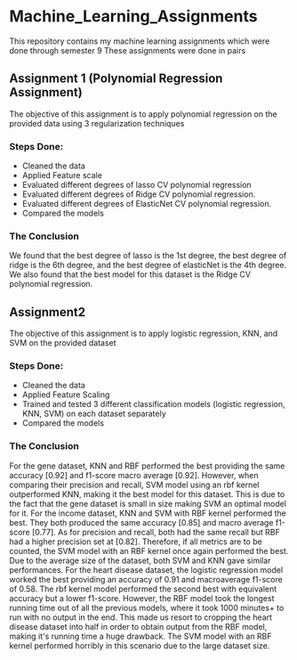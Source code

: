 # Machine_Learning_Assignments
This repository contains my machine learning assignments which were done through semester 9 
These assignments were done in pairs

## Assignment 1 (Polynomial Regression Assignment)

The objective of this assignment is to apply polynomial regression on the provided data using 3 regularization techniques

### Steps Done:

- Cleaned the data
- Applied Feature scale 
- Evaluated different degrees of lasso CV polynomial regression
- Evaluated different degrees of Ridge CV polynomial regression.
- Evaluated different degrees of ElasticNet CV polynomial regression.
- Compared the models 

### The Conclusion

We found that the best degree of lasso is the 1st degree, the best degree of ridge is the 6th degree, 
and the best degree of elasticNet is the 4th degree. We also found that the best model for this dataset is the Ridge CV polynomial regression.

## Assignment2

The objective of this assignment is to apply logistic regression, KNN, and SVM on the provided dataset

### Steps Done:

- Cleaned the data
- Applied Feature Scaling
- Trained and tested 3 different classification models 
(logistic regression, KNN, SVM) on each dataset separately
- Compared the models

### The Conclusion
 
For the gene dataset, KNN and RBF performed the best providing the same accuracy [0.92] and f1-score macro average [0.92]. However, when comparing their precision and recall, SVM model using an rbf kernel outperformed KNN, making it the best model for this dataset. This is due to the fact that the gene dataset is small in size making SVM an optimal model for it.
For the income dataset, KNN and SVM with RBF kernel performed the best. They both produced the same accuracy [0.85] and macro average f1-score [0.77]. As for precision and recall, both had the same recall but RBF had a higher precision set at [0.82]. Therefore, if all metrics are to be counted, the SVM model with an RBF kernel once again performed the best. Due to the average size of the dataset, both SVM and KNN gave similar performances.
For the heart disease dataset, the logistic regression model worked the best providing an accuracy of 0.91 and macroaverage f1-score of 0.58. The rbf kernel model performed the second best with equivalent accuracy but a lower f1-score. However, the RBF model took the longest running time out of all the previous models, where it took 1000 minutes+ to run with no output in the end. This made us resort to cropping the heart disease dataset into half in order to obtain output from the RBF model, making it's running time a huge drawback. The SVM model with an RBF kernel performed horribly in this scenario due to the large dataset size.
